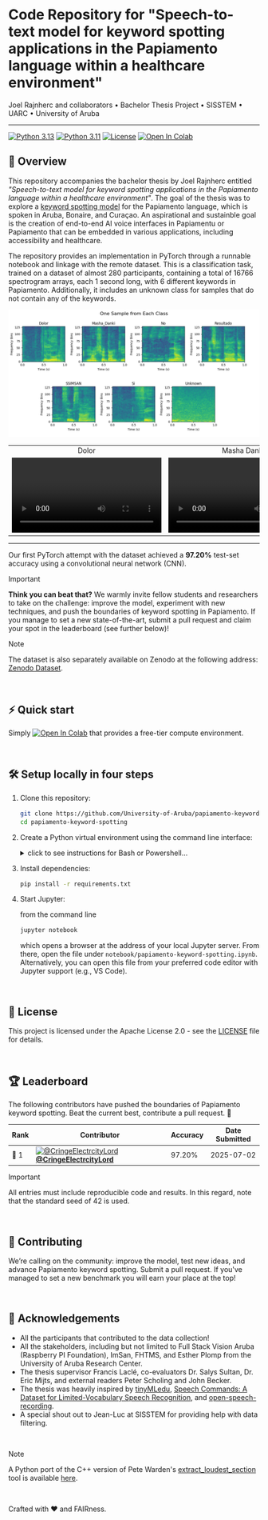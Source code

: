 # Code Repository for "Speech-to-text model for keyword spotting applications in the Papiamento language within a healthcare environment"

Joel Rajnherc and collaborators • Bachelor Thesis Project • SISSTEM • UARC • University of Aruba

---
[![Python 3.13](https://img.shields.io/badge/python-3.13-darkcyan.svg)](https://www.python.org/downloads/release/python-313/) [![Python 3.11](https://img.shields.io/badge/python-3.11-darkcyan.svg)](https://www.python.org/downloads/release/python-311/) [![License](https://img.shields.io/badge/License-Apache_2.0-coral.svg)](https://opensource.org/licenses/Apache-2.0) <a target="_blank" href="https://colab.research.google.com/github/University-of-Aruba/papiamento-keyword-spotting/blob/main/notebook/papiamento-keyword-spotting.ipynb"><img src="https://colab.research.google.com/assets/colab-badge.svg" alt="Open In Colab"/></a>

## 🧭 Overview
This repository accompanies the bachelor thesis by Joel Rajnherc entitled _"Speech-to-text model for keyword spotting applications in the Papiamento language within a healthcare environment"_. The goal of the thesis was to explore a [keyword spotting model](https://mlsysbook.ai/contents/labs/shared/kws_feature_eng/kws_feature_eng.html) for the Papiamento language, which is spoken in Aruba, Bonaire, and Curaçao. An aspirational and sustainble goal is the creation of end-to-end AI voice interfaces in Papiamentu or Papiamento that can be embedded in various applications, including accessibility and healthcare.

The repository provides an implementation in PyTorch through a runnable notebook and linkage with the remote dataset. This is a classification task, trained on a dataset of almost 280 participants, containing a total of 16766 spectrogram arrays, each 1 second long, with 6 different keywords in Papiamento. Additionally, it includes an unknown class for samples that do not contain any of the keywords.

![Spectrogram Sample, one for each of the seven classes.](readme_supplemental/one-sample-per-class-2-rows.png)

<table style="max-width: 800px; margin: auto;">
    <tr>
        <td align="center">Dolor</td>
        <td align="center">Masha Danki</td>
        <td align="center">No</td>
        <td align="center">Resultado</td>
        <td align="center">SSImSan</td>
        <td align="center">Si</td>
        <td align="center">Unknown</td>
    </tr>
    <tr>
        <td>
            <video src='https://github.com/user-attachments/assets/87e71ef1-55ab-43a1-bd0a-c440b9128951'/>
        </td>
        <td>
            <video src='https://github.com/user-attachments/assets/a0fd4af3-a14f-47d4-9c20-3a4a8050fb7d'/>
        </td>
        <td>
            <video src='https://github.com/user-attachments/assets/4efa18fe-6c28-47cf-9f4d-dc8a7bcfbac5'/>
        </td>
        <td>
            <video src='https://github.com/user-attachments/assets/ee08b93d-6c6d-4ffa-9f91-5829fb766399'/>
        </td>
        <td>
            <video src='https://github.com/user-attachments/assets/dda074fa-500e-4cb0-a25b-8d3af54185f3'/>
        </td>
        <td>
            <video src='https://github.com/user-attachments/assets/b217aa05-b104-4857-aa87-1349e1f96c53'/>
        </td>
        <td>
            <video src='https://github.com/user-attachments/assets/d92bcc2c-8bd2-477b-a81b-58368d98aa08'/>
        </td>
    </tr>
</table>

---

Our first PyTorch attempt with the dataset achieved a **97.20%** test-set accuracy using a convolutional neural network (CNN).

> [!IMPORTANT] 
> **Think you can beat that?** We warmly invite fellow students and researchers to take on the challenge: improve the model, experiment with new techniques, and push the boundaries of keyword spotting in Papiamento. If you manage to set a new state-of-the-art, submit a pull request and claim your spot in the leaderboard (see further below)!

> [!NOTE]
> The dataset is also separately available on Zenodo at the following address: [Zenodo Dataset](https://zenodo.org/record/1234567).

<br>

## ⚡ Quick start
Simply <a target="_blank" href="https://colab.research.google.com/github/University-of-Aruba/papiamento-keyword-spotting/blob/main/notebook/papiamento-keyword-spotting.ipynb"><img src="https://colab.research.google.com/assets/colab-badge.svg" alt="Open In Colab"/></a> that provides a free-tier compute environment.

<br>

## 🛠️ Setup locally in four steps

1. Clone this repository:
   ```bash
   git clone https://github.com/University-of-Aruba/papiamento-keyword-spotting.git
   cd papiamento-keyword-spotting
   ```

2. Create a Python virtual environment using the command line interface:
   <details>
   <summary>click to see instructions for Bash or Powershell...</summary>
   
   for `python`:
    
   ```bash
   python -m venv .venv
   ```
   
   or `python3`:
   
   ```bash
   python3 -m venv .venv
   ```
   
   , then activate it on Linux/macOS with
   
   ```bash
   source .venv/bin/activate
   ```
   
   or on Windows (PowerShell) with
   
   ```powershell
   .\.venv\Scripts\Activate.ps1
   ```
   
   . In case of access issues in PowerShell, run
   
   ```powershell
   Set-ExecutionPolicy Unrestricted -Scope Process
   ```
    
   then retry activating the environment.
   </details>

3. Install dependencies:
   
   ```bash
   pip install -r requirements.txt
   ```

4. Start Jupyter:

   from the command line 
   ```bash
   jupyter notebook
   ```
   which opens a browser at the address of your local Jupyter server. From there, open the file under `notebook/papiamento-keyword-spotting.ipynb`. Alternatively, you can open this file from your preferred code editor with Jupyter support (e.g., VS Code).

<br>

## 🪪 License

This project is licensed under the Apache License 2.0 - see the [LICENSE](LICENSE) file for details.

<br>

## 🏆 Leaderboard

The following contributors have pushed the boundaries of Papiamento keyword spotting. Beat the current best, contribute a pull request. 🪇

<table>
  <thead>
    <tr>
      <th>Rank</th>
      <th>Contributor</th>
      <th>Accuracy</th>
      <th>Date Submitted</th>
    </tr>
  </thead>
  <tbody>
    <tr>
      <td>🥇 1</td>
      <td><a href="https://github.com/CringeElectrcityLord"><img src="https://avatars.githubusercontent.com/u/166839372?v=4" width="20" alt="@CringeElectrcityLord"/> <strong>@CringeElectrcityLord</strong></a></td>
      <td>97.20%</td>
      <td>2025-07-02</td>
    </tr>
  </tbody>
</table>

> [!IMPORTANT]
> All entries must include reproducible code and results. In this regard, note that the standard seed of 42 is used.

<br>

## 🤝 Contributing
We’re calling on the community: improve the model, test new ideas, and advance Papiamento keyword spotting. Submit a pull request. If you've managed to set a new benchmark you will earn your place at the top!

<br>

## 🤗 Acknowledgements

- All the participants that contributed to the data collection!
- All the stakeholders, including but not limited to Full Stack Vision Aruba (Raspberry PI Foundation), ImSan, FHTMS, and Esther Plomp from the University of Aruba Research Center.
- The thesis supervisor Francis Laclé, co-evaluators Dr. Salys Sultan, Dr. Eric Mijts, and external readers Peter Scholing and John Becker.
- The thesis was heavily inspired by [tinyMLedu](https://github.com/tinyMLx), [Speech Commands: A Dataset for Limited-Vocabulary Speech Recognition](https://arxiv.org/pdf/1804.03209), and [open-speech-recording](https://github.com/petewarden/open-speech-recording).
- A special shout out to Jean-Luc at SISSTEM for providing help with data filtering.

<br>

> [!NOTE]
> A Python port of the C++ version of Pete Warden's [extract_loudest_section](https://github.com/petewarden/extract_loudest_section) tool is available [here](https://github.com/University-of-Aruba/extract_loudest_section_python).

<br>

Crafted with ❤️ and FAIRness.
